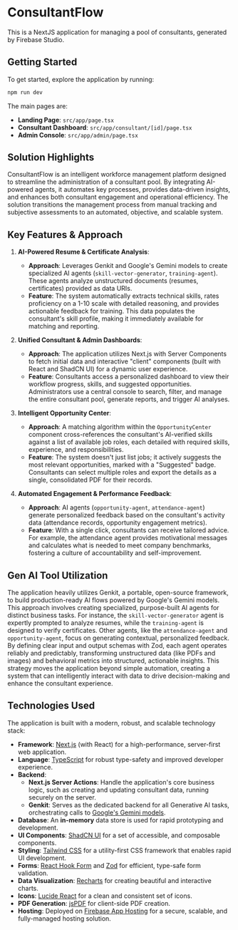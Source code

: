 # ConsultantFlow

This is a NextJS application for managing a pool of consultants, generated by Firebase Studio.

## Getting Started

To get started, explore the application by running:

```bash
npm run dev
```

The main pages are:
- **Landing Page**: `src/app/page.tsx`
- **Consultant Dashboard**: `src/app/consultant/[id]/page.tsx`
- **Admin Console**: `src/app/admin/page.tsx`

## Solution Highlights

ConsultantFlow is an intelligent workforce management platform designed to streamline the administration of a consultant pool. By integrating AI-powered agents, it automates key processes, provides data-driven insights, and enhances both consultant engagement and operational efficiency. The solution transitions the management process from manual tracking and subjective assessments to an automated, objective, and scalable system.

## Key Features & Approach

1.  **AI-Powered Resume & Certificate Analysis**:
    *   **Approach**: Leverages Genkit and Google's Gemini models to create specialized AI agents (`skill-vector-generator`, `training-agent`). These agents analyze unstructured documents (resumes, certificates) provided as data URIs.
    *   **Feature**: The system automatically extracts technical skills, rates proficiency on a 1-10 scale with detailed reasoning, and provides actionable feedback for training. This data populates the consultant's skill profile, making it immediately available for matching and reporting.

2.  **Unified Consultant & Admin Dashboards**:
    *   **Approach**: The application utilizes Next.js with Server Components to fetch initial data and interactive "client" components (built with React and ShadCN UI) for a dynamic user experience.
    *   **Feature**: Consultants access a personalized dashboard to view their workflow progress, skills, and suggested opportunities. Administrators use a central console to search, filter, and manage the entire consultant pool, generate reports, and trigger AI analyses.

3.  **Intelligent Opportunity Center**:
    *   **Approach**: A matching algorithm within the `OpportunityCenter` component cross-references the consultant's AI-verified skills against a list of available job roles, each detailed with required skills, experience, and responsibilities.
    *   **Feature**: The system doesn't just list jobs; it actively suggests the most relevant opportunities, marked with a "Suggested" badge. Consultants can select multiple roles and export the details as a single, consolidated PDF for their records.

4.  **Automated Engagement & Performance Feedback**:
    *   **Approach**: AI agents (`opportunity-agent`, `attendance-agent`) generate personalized feedback based on the consultant's activity data (attendance records, opportunity engagement metrics).
    *   **Feature**: With a single click, consultants can receive tailored advice. For example, the attendance agent provides motivational messages and calculates what is needed to meet company benchmarks, fostering a culture of accountability and self-improvement.

## Gen AI Tool Utilization

The application heavily utilizes Genkit, a portable, open-source framework, to build production-ready AI flows powered by Google's Gemini models. This approach involves creating specialized, purpose-built AI agents for distinct business tasks. For instance, the `skill-vector-generator` agent is expertly prompted to analyze resumes, while the `training-agent` is designed to verify certificates. Other agents, like the `attendance-agent` and `opportunity-agent`, focus on generating contextual, personalized feedback. By defining clear input and output schemas with Zod, each agent operates reliably and predictably, transforming unstructured data (like PDFs and images) and behavioral metrics into structured, actionable insights. This strategy moves the application beyond simple automation, creating a system that can intelligently interact with data to drive decision-making and enhance the consultant experience.

## Technologies Used

The application is built with a modern, robust, and scalable technology stack:

*   **Framework**: [Next.js](https://nextjs.org/) (with React) for a high-performance, server-first web application.
*   **Language**: [TypeScript](https://www.typescriptlang.org/) for robust type-safety and improved developer experience.
*   **Backend**:
    *   **Next.js Server Actions**: Handle the application's core business logic, such as creating and updating consultant data, running securely on the server.
    *   **Genkit**: Serves as the dedicated backend for all Generative AI tasks, orchestrating calls to [Google's Gemini models](https://deepmind.google/technologies/gemini/).
*   **Database**: An **in-memory** data store is used for rapid prototyping and development.
*   **UI Components**: [ShadCN UI](https://ui.shadcn.com/) for a set of accessible, and composable components.
*   **Styling**: [Tailwind CSS](https://tailwindcss.com/) for a utility-first CSS framework that enables rapid UI development.
*   **Forms**: [React Hook Form](https://react-hook-form.com/) and [Zod](https://zod.dev/) for efficient, type-safe form validation.
*   **Data Visualization**: [Recharts](https://recharts.org/) for creating beautiful and interactive charts.
*   **Icons**: [Lucide React](https://lucide.dev/) for a clean and consistent set of icons.
*   **PDF Generation**: [jsPDF](https://github.com/parallax/jsPDF) for client-side PDF creation.
*   **Hosting**: Deployed on [Firebase App Hosting](https://firebase.google.com/docs/app-hosting) for a secure, scalable, and fully-managed hosting solution.
